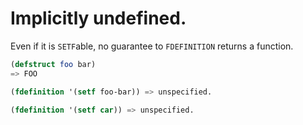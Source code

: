 # Implicitly undefined.

Even if it is `SETF`able, no guarantee to `FDEFINITION` returns a function.

```lisp
(defstruct foo bar)
=> FOO

(fdefinition '(setf foo-bar)) => unspecified.

(fdefinition '(setf car)) => unspecified.
```
